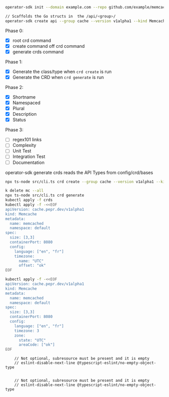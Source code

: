 ```bash
operator-sdk init --domain example.com --repo github.com/example/memcached-operator

// Scaffolds the Go structs in  the /api/<group>/
operator-sdk create api --group cache --version v1alpha1 --kind Memcached --resource --controller
```

Phase 0:
- [x] root crd command
- [x] create command off crd command
- [x] generate crds command

Phase 1:
- [x] Generate the class/type when `crd create` is run
- [x] Generate the CRD when `crd generate` is run

Phase 2:
- [x] Shortname
- [x] Namespaced
- [x] Plural
- [x] Description
- [x] Status

Phase 3:
- [ ] regex101 links
- [ ] Complexity
- [ ] Unit Test
- [ ] Integration Test
- [ ] Documentation

operator-sdk generate crds reads the API Types from config/crd/bases

```bash
npx ts-node src/cli.ts crd create --group cache --version v1alpha1 --kind Memcache --shortName mc --plural memcaches --scope Namespaced

k delete mc --all
npx ts-node src/cli.ts crd generate
kubectl apply -f crds
kubectl apply -f -<<EOF
apiVersion: cache.pepr.dev/v1alpha1
kind: Memcache
metadata:
  name: memcached
  namespace: default
spec:
  size: [3,3]
  containerPort: 8080
  config: 
    language: ["en", "fr"]
    timezone: 
      name: "UTC"
      offset: "ok"
EOF

kubectl apply -f -<<EOF
apiVersion: cache.pepr.dev/v1alpha1
kind: Memcache
metadata:
  name: memcached
  namespace: default
spec:
  size: [3,3]
  containerPort: 8080
  config: 
    language: ["en", "fr"]
    timezone: 3
    zone: 
      state: "UTC"
      areaCode: ["ok"]
EOF
```


        // Not optional, subresource must be present and it is empty
        // eslint-disable-next-line @typescript-eslint/no-empty-object-type


        // Not optional, subresource must be present and it is empty
        // eslint-disable-next-line @typescript-eslint/no-empty-object-type
